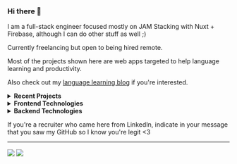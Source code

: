 ### Hi there 👋

I am a full-stack engineer focused mostly on JAM Stacking with Nuxt + Firebase, although I can do other stuff as well ;)

Currently freelancing but open to being hired remote.

Most of the projects shown here are web apps targeted to help language learning and productivity.

Also check out my <a href="https://barelylingual.net/">language learning blog</a> if you're interested.

<details>
 <summary><strong>Recent Projects</strong></summary>
   - <a href="https://tchin25.github.io/japanese-dependency-visualizer/#/">Japanese Dependency Visualizer</a> <br/>
   - <a href="https://dontfallasleep.online">Don't Fall Asleep</a> <br/>
   - <a href="https://tchin25.github.io/timebox/">Simple Timeboxer</a> <br/>
   - <a href="https://shouldipartyduringapandemic.com">Should I Party During A Pandemic?</a> <br/>
   - <a href="https://tchin25.github.io/text-to-anki/">Text To Anki</a> <br/>
</details>

<details>
 <summary><strong>Frontend Technologies</strong></summary>
   - Vue/Nuxt <br/>
   - React Hooks/Gatsby <br/>
   - SCSS <br/>
   - Materialize, TailwindCSS, BulmaCSS <br/>
   - UX Design <br/>
   - SEO Optimization <br/>
   - A11y Accessibility Guidlines <br/>
</details>

<details>
 <summary><strong>Backend Technologies</strong></summary>
   - Firebase Stack (Auth, Cloud Functions, Firestore, Cloud Storage, Analytics) <br/>
   - Google Cloud, AWS, and technically Azure but dang are they expensive <br/>
   - Netlify <br/>
   - NodeJS & Express <br/>
   - Docker (If you need someone to do custom scalable infrastructure like Kubernetes, please hire a DevOps Engineer instead) <br/>
   - NoSQL (MongoDB & Firestore) <br/>
   - SQL (Although at this point I only use SQLite and only for local data storage) <br/>
   - Corvid by Wix <br/>
</details>

If you're a recruiter who came here from LinkedIn, indicate in your message that you saw my GitHub so I know you're legit <3

---

<span>
  <img align="center" src="https://github-readme-stats.vercel.app/api/top-langs/?username=tchin25&theme=onedark&hide_border=true&langs_count=10&layout=compact" />
</span>
<span>
  <img align="center" src="https://github-readme-stats.vercel.app/api?username=tchin25&count_private=true&hide=issues,contribs&theme=onedark&hide_border=true" />
</span>

<!--
**tchin25/tchin25** is a ✨ _special_ ✨ repository because its `README.md` (this file) appears on your GitHub profile.

Here are some ideas to get you started:

- 🔭 I’m currently working on ...
- 🌱 I’m currently learning ...
- 👯 I’m looking to collaborate on ...
- 🤔 I’m looking for help with ...
- 💬 Ask me about ...
- 📫 How to reach me: ...
- 😄 Pronouns: ...
- ⚡ Fun fact: ...
-->
